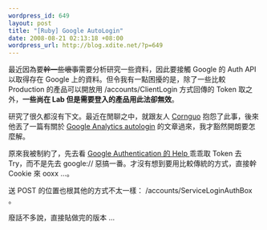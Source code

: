 ```yaml
--- 
wordpress_id: 649
layout: post
title: "[Ruby] Google AutoLogin"
date: 2008-08-21 02:13:18 +08:00
wordpress_url: http://blog.xdite.net/?p=649
---
```

最近因為要<del datetime="2008-08-20T17:58:17+00:00">幹一些壞事</del>需要分析研究一些資料，因此要接觸 Google 的 Auth API以取得存在 Google 上的資料。但令我有一點困擾的是，除了一些比較 Production 的產品可以開放用 /accounts/ClientLogin 方式回傳的 Token 取之外，<strong>一些尚在 Lab 但是需要登入的產品用此法卻無效</strong>。

研究了很久都沒有下文。最近在閒聊之中，就跟友人 <a href="http://cornguo.twbbs.org">Cornguo</a> 抱怨了此事，後來他丟了一篇有關於 <a href="http://www.askapache.com/webmaster/login-google-analytics.html">Google Analytics autologin</a> 的文章過來，我才豁然開朗要怎麼解。

原來我被制約了，先去看 <a href="http://code.google.com/apis/accounts/docs/AuthForInstalledApps.html">Google Authentication 的 Help </a>乖乖取 Token 去 Try，而不是先去 google:// 惡搞一番。才沒有想到要用比較傳統的方式，直接幹 Cookie 來 ooxx ...。

送 POST 的位置也根其他的方式不太一樣： /accounts/ServiceLoginAuthBox 。



廢話不多說，直接貼做完的版本 ...

<script src="http://gist.github.com/6419.js"></script>
